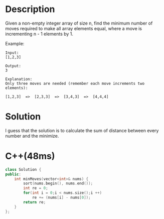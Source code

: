 # Description
Given a non-empty integer array of size n, find the minimum number of moves required to make all array elements equal, where a move is incrementing n - 1 elements by 1.

Example:
```
Input:
[1,2,3]

Output:
3

Explanation:
Only three moves are needed (remember each move increments two elements):

[1,2,3]  =>  [2,3,3]  =>  [3,4,3]  =>  [4,4,4]
```
# Solution
I guess that the solution is to calculate the sum of distance between every number and the minimize.
# C++(48ms)
```cpp
class Solution {
public:
    int minMoves(vector<int>& nums) {
        sort(nums.begin(), nums.end());
        int re = 0;
        for(int i = 0;i < nums.size();i ++)
            re += (nums[i] - nums[0]);
        return re;
    }
};
```
